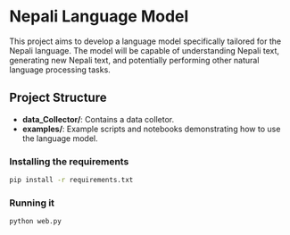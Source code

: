 # Nepali Language Model

This project aims to develop a language model specifically tailored for the Nepali language. The model will be capable of understanding Nepali text, generating new Nepali text, and potentially performing other natural language processing tasks.

## Project Structure

- **data_Collector/**: Contains a data colletor.
- **examples/**: Example scripts and notebooks demonstrating how to use the language model.

### Installing the requirements

```bash
pip install -r requirements.txt
```

### Running it

```bash
python web.py
```
